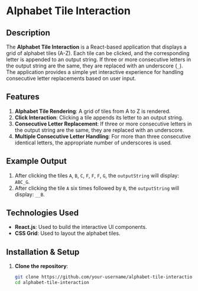 # Alphabet Tile Interaction

## Description

The **Alphabet Tile Interaction** is a React-based application that displays a grid of alphabet tiles (A-Z). Each tile can be clicked, and the corresponding letter is appended to an output string. If three or more consecutive letters in the output string are the same, they are replaced with an underscore (`_`). The application provides a simple yet interactive experience for handling consecutive letter replacements based on user input.

## Features

1. **Alphabet Tile Rendering**: A grid of tiles from A to Z is rendered.
2. **Click Interaction**: Clicking a tile appends its letter to an output string.
3. **Consecutive Letter Replacement**: If three or more consecutive letters in the output string are the same, they are replaced with an underscore.
4. **Multiple Consecutive Letter Handling**: For more than three consecutive identical letters, the appropriate number of underscores is used.

## Example Output

1. After clicking the tiles `A`, `B`, `C`, `F`, `F`, `F`, `G`, the `outputString` will display: `ABC_G`.
2. After clicking the tile `A` six times followed by `B`, the `outputString` will display: `__B`.

## Technologies Used

- **React.js**: Used to build the interactive UI components.
- **CSS Grid**: Used to layout the alphabet tiles.

## Installation & Setup

1. **Clone the repository**:
   ```bash
   git clone https://github.com/your-username/alphabet-tile-interaction.git
   cd alphabet-tile-interaction
   ```
